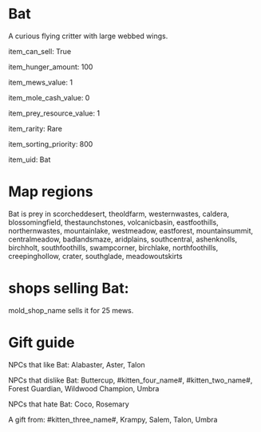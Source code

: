 # Bat

A curious flying critter with large webbed wings.

item_can_sell: True

item_hunger_amount: 100

item_mews_value: 1

item_mole_cash_value: 0

item_prey_resource_value: 1

item_rarity: Rare

item_sorting_priority: 800

item_uid: Bat

# Map regions

Bat is prey in scorcheddesert, theoldfarm, westernwastes, caldera, blossomingfield, thestaunchstones, volcanicbasin, eastfoothills, northernwastes, mountainlake, westmeadow, eastforest, mountainsummit, centralmeadow, badlandsmaze, aridplains, southcentral, ashenknolls, birchholt, southfoothills, swampcorner, birchlake, northfoothills, creepinghollow, crater, southglade, meadowoutskirts

# shops selling Bat:

mold_shop_name sells it for 25 mews.

# Gift guide

NPCs that like Bat: Alabaster, Aster, Talon

NPCs that dislike Bat: Buttercup, #kitten_four_name#, #kitten_two_name#, Forest Guardian, Wildwood Champion, Umbra

NPCs that hate Bat: Coco, Rosemary

A gift from: #kitten_three_name#, Krampy, Salem, Talon, Umbra